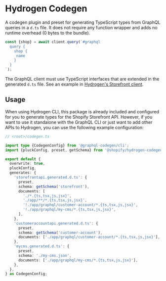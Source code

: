 # Hydrogen Codegen

A codegen plugin and preset for generating TypeScript types from GraphQL queries in a `d.ts` file. It does not require any function wrapper and adds no runtime overhead (0 bytes to the bundle).

```ts
const {shop} = await client.query(`#graphql
  query {
    shop {
     name
    }
  }
`);
```

The GraphQL client must use TypeScript interfaces that are extended in the generated `d.ts` file. See an example in [Hydrogen's Storefront client](https://github.com/Shopify/hydrogen/blob/081b41e0d43c9e1090933e908362625b9dfe7166/packages/hydrogen/src/storefront.ts#L58-L143).

## Usage

When using Hydrogen CLI, this package is already included and configured for you to generate types for the Shopify Storefront API. However, if you want to use it standalone with the GraphQL CLI or just want to add other APIs to Hydrogen, you can use the following example configuration:

```ts
// <root>/codegen.ts

import type {CodegenConfig} from '@graphql-codegen/cli';
import {pluckConfig, preset, getSchema} from '@shopify/hydrogen-codegen';

export default {
  overwrite: true,
  pluckConfig,
  generates: {
    'storefrontapi.generated.d.ts': {
      preset,
      schema: getSchema('storefront'),
      documents: [
        './*.{ts,tsx,js,jsx}',
        './app/**/*.{ts,tsx,js,jsx}',
        '!./app/graphql/customer-account/*.{ts,tsx,js,jsx}',
        '!./app/graphql/my-cms/*.{ts,tsx,js,jsx}',
      ],
    },
    'customeraccountapi.generated.d.ts': {
      preset,
      schema: getSchema('customer-account'),
      documents: ['./app/graphql/customer-account/*.{ts,tsx,js,jsx}'],
    },
    'mycms.generated.d.ts': {
      preset,
      schema: './my-cms.json',
      documents: ['./app/graphql/my-cms/*.{ts,tsx,js,jsx}'],
    },
  },
} as CodegenConfig;
```

